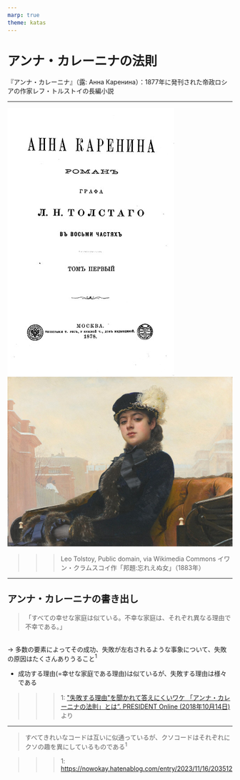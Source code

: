 ```yaml
---
marp: true
theme: katas
---
```

<!-- 
size: 16:9
paginate: true
-->
<!-- header: 勉強会#-->

# アンナ・カレーニナの法則

『アンナ・カレーニナ』（露: Анна Каренина）：1877年に発刊された帝政ロシアの作家レフ・トルストイの長編小説

<!-- 他の著作だと戦争と平和 -->

---

![drop-shadow contain](./assets/AnnaKareninaTitle.jpg)
![bg](./assets/Kramskoy_Portrait_of_a_Woman.jpg)

>>> Leo Tolstoy, Public domain, via Wikimedia Commons
>> イワン・クラムスコイ作「邦題:忘れえぬ女」（1883年）

<!-- 19世紀の貴族社会の中、アンナという除染を主人公にして、自身の気持ちに誠実に生き不倫という形とはいえ愛に生きたアンナと、農村で実直に生きて他人や神のために生きた別の女性・キティとの対比を圧倒的なリアリズムで描いた作品。戦争と平和に並ぶ有名作 -->

<!-- トルストイはエスペラント語の熱心な信奉者だったらしい。エスペラント語の第一話者でありエスペラント語を作ったザメンホフとも親交を深めた -->

---

## アンナ・カレーニナの書き出し

> 「すべての幸せな家庭は似ている。不幸な家庭は、それぞれ異なる理由で不幸である。」

<br>→ 多数の要素によってその成功、失敗が左右されるような事象について、失敗の原因はたくさんありうること$^1$
* 成功する理由(=幸せな家庭である理由)は似ているが、失敗する理由は様々である

>>> 1: ["失敗する理由"を聞かれて答えにくいワケ 「アンナ・カレーニナの法則」とは”. PRESIDENT Online (2018年10月14日)](https://president.jp/articles/-/26130)より

<!-- 成功するためにはすべての失敗する要素を排除しなければならないという記述もあったが、それはちょっと極端 -->

---

> すべてきれいなコードは互いに似通っているが、クソコードはそれぞれにクソの趣を異にしているものである$^1$

>>> 1: https://nowokay.hatenablog.com/entry/2023/11/16/203512